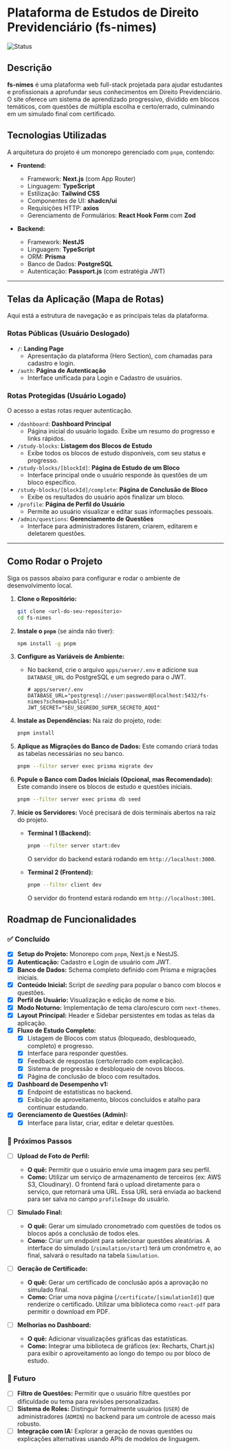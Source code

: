 # Plataforma de Estudos de Direito Previdenciário (fs-nimes)

![Status](https://img.shields.io/badge/status-em%20desenvolvimento-yellow)

## Descrição

**fs-nimes** é uma plataforma web full-stack projetada para ajudar estudantes e profissionais a aprofundar seus conhecimentos em Direito Previdenciário. O site oferece um sistema de aprendizado progressivo, dividido em blocos temáticos, com questões de múltipla escolha e certo/errado, culminando em um simulado final com certificado.

## Tecnologias Utilizadas

A arquitetura do projeto é um monorepo gerenciado com `pnpm`, contendo:

-   **Frontend:**
    -   Framework: **Next.js** (com App Router)
    -   Linguagem: **TypeScript**
    -   Estilização: **Tailwind CSS**
    -   Componentes de UI: **shadcn/ui**
    -   Requisições HTTP: **axios**
    -   Gerenciamento de Formulários: **React Hook Form** com **Zod**

-   **Backend:**
    -   Framework: **NestJS**
    -   Linguagem: **TypeScript**
    -   ORM: **Prisma**
    -   Banco de Dados: **PostgreSQL**
    -   Autenticação: **Passport.js** (com estratégia JWT)

---

## Telas da Aplicação (Mapa de Rotas)

Aqui está a estrutura de navegação e as principais telas da plataforma.

### Rotas Públicas (Usuário Deslogado)

-   `/`: **Landing Page**
    -   Apresentação da plataforma (Hero Section), com chamadas para cadastro e login.
-   `/auth`: **Página de Autenticação**
    -   Interface unificada para Login e Cadastro de usuários.

### Rotas Protegidas (Usuário Logado)

O acesso a estas rotas requer autenticação.

-   `/dashboard`: **Dashboard Principal**
    -   Página inicial do usuário logado. Exibe um resumo do progresso e links rápidos.
-   `/study-blocks`: **Listagem dos Blocos de Estudo**
    -   Exibe todos os blocos de estudo disponíveis, com seu status e progresso.
-   `/study-blocks/[blockId]`: **Página de Estudo de um Bloco**
    -   Interface principal onde o usuário responde às questões de um bloco específico.
-   `/study-blocks/[blockId]/complete`: **Página de Conclusão de Bloco**
    -   Exibe os resultados do usuário após finalizar um bloco.
-   `/profile`: **Página de Perfil do Usuário**
    -   Permite ao usuário visualizar e editar suas informações pessoais.
-   `/admin/questions`: **Gerenciamento de Questões**
    -   Interface para administradores listarem, criarem, editarem e deletarem questões.

---

## Como Rodar o Projeto

Siga os passos abaixo para configurar e rodar o ambiente de desenvolvimento local.

1.  **Clone o Repositório:**
    ```bash
    git clone <url-do-seu-repositorio>
    cd fs-nimes
    ```

2.  **Instale o `pnpm`** (se ainda não tiver):
    ```bash
    npm install -g pnpm
    ```

3.  **Configure as Variáveis de Ambiente:**
    -   No backend, crie o arquivo `apps/server/.env` e adicione sua `DATABASE_URL` do PostgreSQL e um segredo para o JWT.
        ```env
        # apps/server/.env
        DATABASE_URL="postgresql://user:password@localhost:5432/fs-nimes?schema=public"
        JWT_SECRET="SEU_SEGREDO_SUPER_SECRETO_AQUI"
        ```

4.  **Instale as Dependências:**
    Na raiz do projeto, rode:
    ```bash
    pnpm install
    ```

5.  **Aplique as Migrações do Banco de Dados:**
    Este comando criará todas as tabelas necessárias no seu banco.
    ```bash
    pnpm --filter server exec prisma migrate dev
    ```

6.  **Popule o Banco com Dados Iniciais (Opcional, mas Recomendado):**
    Este comando insere os blocos de estudo e questões iniciais.
    ```bash
    pnpm --filter server exec prisma db seed
    ```

7.  **Inicie os Servidores:**
    Você precisará de dois terminais abertos na raiz do projeto.

    -   **Terminal 1 (Backend):**
        ```bash
        pnpm --filter server start:dev
        ```
        O servidor do backend estará rodando em `http://localhost:3000`.

    -   **Terminal 2 (Frontend):**
        ```bash
        pnpm --filter client dev
        ```
        O servidor do frontend estará rodando em `http://localhost:3001`.

## Roadmap de Funcionalidades

### ✅ Concluído

-   [x] **Setup do Projeto:** Monorepo com `pnpm`, Next.js e NestJS.
-   [x] **Autenticação:** Cadastro e Login de usuário com JWT.
-   [x] **Banco de Dados:** Schema completo definido com Prisma e migrações iniciais.
-   [x] **Conteúdo Inicial:** Script de *seeding* para popular o banco com blocos e questões.
-   [x] **Perfil de Usuário:** Visualização e edição de nome e bio.
-   [x] **Modo Noturno:** Implementação de tema claro/escuro com `next-themes`.
-   [x] **Layout Principal:** Header e Sidebar persistentes em todas as telas da aplicação.
-   [x] **Fluxo de Estudo Completo:**
    -   [x] Listagem de Blocos com status (bloqueado, desbloqueado, completo) e progresso.
    -   [x] Interface para responder questões.
    -   [x] Feedback de respostas (certo/errado com explicação).
    -   [x] Sistema de progressão e desbloqueio de novos blocos.
    -   [x] Página de conclusão de bloco com resultados.
-   [x] **Dashboard de Desempenho v1:**
    -   [x] Endpoint de estatísticas no backend.
    -   [x] Exibição de aproveitamento, blocos concluídos e atalho para continuar estudando.
-   [x] **Gerenciamento de Questões (Admin):**
    -   [x] Interface para listar, criar, editar e deletar questões.

### 🎯 Próximos Passos

-   [ ] **Upload de Foto de Perfil:**
    -   **O quê:** Permitir que o usuário envie uma imagem para seu perfil.
    -   **Como:** Utilizar um serviço de armazenamento de terceiros (ex: AWS S3, Cloudinary). O frontend fará o upload diretamente para o serviço, que retornará uma URL. Essa URL será enviada ao backend para ser salva no campo `profileImage` do usuário.

-   [ ] **Simulado Final:**
    -   **O quê:** Gerar um simulado cronometrado com questões de todos os blocos após a conclusão de todos eles.
    -   **Como:** Criar um endpoint para selecionar questões aleatórias. A interface do simulado (`/simulation/start`) terá um cronômetro e, ao final, salvará o resultado na tabela `Simulation`.

-   [ ] **Geração de Certificado:**
    -   **O quê:** Gerar um certificado de conclusão após a aprovação no simulado final.
    -   **Como:** Criar uma nova página (`/certificate/[simulationId]`) que renderize o certificado. Utilizar uma biblioteca como `react-pdf` para permitir o download em PDF.

-   [ ] **Melhorias no Dashboard:**
    -   **O quê:** Adicionar visualizações gráficas das estatísticas.
    -   **Como:** Integrar uma biblioteca de gráficos (ex: Recharts, Chart.js) para exibir o aproveitamento ao longo do tempo ou por bloco de estudo.

### 🚀 Futuro

-   [ ] **Filtro de Questões:** Permitir que o usuário filtre questões por dificuldade ou tema para revisões personalizadas.
-   [ ] **Sistema de Roles:** Distinguir formalmente usuários (`USER`) de administradores (`ADMIN`) no backend para um controle de acesso mais robusto.
-   [ ] **Integração com IA:** Explorar a geração de novas questões ou explicações alternativas usando APIs de modelos de linguagem.